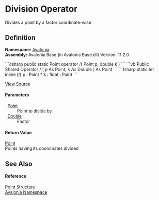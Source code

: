 # Division Operator


Divides a point by a factor coordinate-wise



## Definition
**Namespace:** <a href="N_Avalonia">Avalonia</a>  
**Assembly:** Avalonia.Base (in Avalonia.Base.dll) Version: 11.2.0

<Tabs groupId="api-code-preview">
<TabItem value="csharp" label="C#">
```csharp
public static Point operator /(
	Point p,
	double k
)
```
</TabItem>
<TabItem value="vb" label="VB">
```vb
Public Shared Operator / ( 
	p As Point,
	k As Double
) As Point
```
</TabItem>
<TabItem value="fsharp" label="F#">
```fsharp
static let inline (/)
        p : Point * 
        k : float  : Point
```
</TabItem>
</Tabs>



<a href="https://github.com/AvaloniaUI/Avalonia/tree/master/src/Avalonia.Base/Point.cs#L157" title="View the source code">View Source</a>



#### Parameters
<dl><dt>  <a href="T_Avalonia_Point">Point</a></dt><dd>Point to divide by</dd><dt>  <a href="https://learn.microsoft.com/dotnet/api/system.double" target="_blank" rel="noopener noreferrer">Double</a></dt><dd>Factor</dd></dl>

#### Return Value
<a href="T_Avalonia_Point">Point</a>  
Points having its coordinates divided

## See Also


#### Reference
<a href="T_Avalonia_Point">Point Structure</a>  
<a href="N_Avalonia">Avalonia Namespace</a>  

